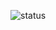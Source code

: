 ![status](https://circleci.com/gh/oslo0322/taipeihacks.svg?style=shield&circle-token=483a40f951900cd7cf832b9b80c2dac5289d7c0b)

